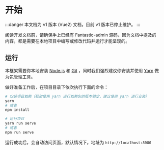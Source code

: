 # 开始

:::danger
本文档为 v1 版本 (Vue2) 文档，目前 v1 版本已停止维护。
:::

阅读开发文档前，请确保手上已经有 Fantastic-admin 源码，因为文档中提及的内容，都是需要在本地项目中编写或修改代码并运行才能呈现的。

## 运行

本框架需要你本地安装 [Node.js](https://nodejs.org/zh-cn/) 和 [Git](https://git-scm.com/) ，同时我们强烈建议你安装并使用 [Yarn](https://classic.yarnpkg.com/zh-Hans/) 做为包管理工具。

做好准备工作后，在项目目录下依次执行下面的命令：

```sh
# 安装项目依赖（框架使用 yarn 进行依赖包的版本锁定，建议使用 yarn 进行安装）
yarn
# 或者
npm install

# 运行项目
yarn run serve
# 或者
npm run serve
```

运行成功后，会自动访问页面，默认情况下，地址为 `http://localhost:8080`